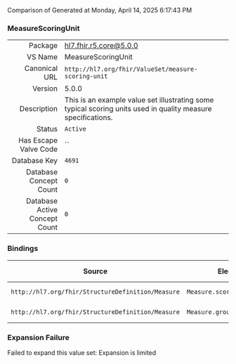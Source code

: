 Comparison of 
Generated at Monday, April 14, 2025 6:17:43 PM

### MeasureScoringUnit

|      |     |
| ---: | --- |
| Package | hl7.fhir.r5.core@5.0.0 |
| VS Name | MeasureScoringUnit |
| Canonical URL | `http://hl7.org/fhir/ValueSet/measure-scoring-unit` |
| Version | 5.0.0 |
| Description | This is an example value set illustrating some typical scoring units used in quality measure specifications. |
| Status | `Active` |
| Has Escape Valve Code | `` |
| Database Key | `4691` |
| Database Concept Count | `0` |
| Database Active Concept Count | `0` |
### Bindings

| Source | Element | Binding | Strength | Element Short |
| ------ | ------- | ------- | -------- | ------------- |
| `http://hl7.org/fhir/StructureDefinition/Measure` | `Measure.scoringUnit` | `http://hl7.org/fhir/ValueSet/measure-scoring-unit` | `Example` | What units? |
| `http://hl7.org/fhir/StructureDefinition/Measure` | `Measure.group.scoringUnit` | `http://hl7.org/fhir/ValueSet/measure-scoring-unit` | `Example` | What units? |

### Expansion Failure

Failed to expand this value set: Expansion is limited
